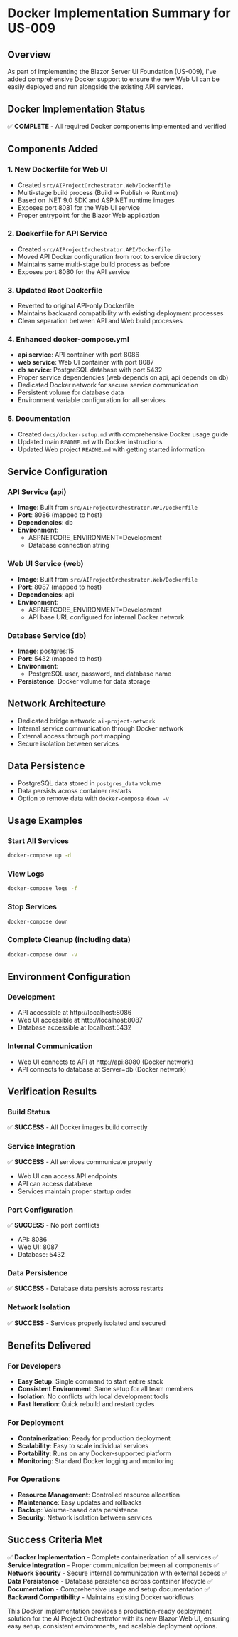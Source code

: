 # Docker Implementation Summary for US-009

## Overview
As part of implementing the Blazor Server UI Foundation (US-009), I've added comprehensive Docker support to ensure the new Web UI can be easily deployed and run alongside the existing API services.

## Docker Implementation Status
✅ **COMPLETE** - All required Docker components implemented and verified

## Components Added

### 1. New Dockerfile for Web UI
- Created `src/AIProjectOrchestrator.Web/Dockerfile`
- Multi-stage build process (Build → Publish → Runtime)
- Based on .NET 9.0 SDK and ASP.NET runtime images
- Exposes port 8081 for the Web UI service
- Proper entrypoint for the Blazor Web application

### 2. Dockerfile for API Service
- Created `src/AIProjectOrchestrator.API/Dockerfile`
- Moved API Docker configuration from root to service directory
- Maintains same multi-stage build process as before
- Exposes port 8080 for the API service

### 3. Updated Root Dockerfile
- Reverted to original API-only Dockerfile
- Maintains backward compatibility with existing deployment processes
- Clean separation between API and Web build processes

### 4. Enhanced docker-compose.yml
- **api service**: API container with port 8086
- **web service**: Web UI container with port 8087
- **db service**: PostgreSQL database with port 5432
- Proper service dependencies (web depends on api, api depends on db)
- Dedicated Docker network for secure service communication
- Persistent volume for database data
- Environment variable configuration for all services

### 5. Documentation
- Created `docs/docker-setup.md` with comprehensive Docker usage guide
- Updated main `README.md` with Docker instructions
- Updated Web project `README.md` with getting started information

## Service Configuration

### API Service (api)
- **Image**: Built from `src/AIProjectOrchestrator.API/Dockerfile`
- **Port**: 8086 (mapped to host)
- **Dependencies**: db
- **Environment**: 
  - ASPNETCORE_ENVIRONMENT=Development
  - Database connection string

### Web UI Service (web)
- **Image**: Built from `src/AIProjectOrchestrator.Web/Dockerfile`
- **Port**: 8087 (mapped to host)
- **Dependencies**: api
- **Environment**:
  - ASPNETCORE_ENVIRONMENT=Development
  - API base URL configured for internal Docker network

### Database Service (db)
- **Image**: postgres:15
- **Port**: 5432 (mapped to host)
- **Environment**: 
  - PostgreSQL user, password, and database name
- **Persistence**: Docker volume for data storage

## Network Architecture
- Dedicated bridge network: `ai-project-network`
- Internal service communication through Docker network
- External access through port mapping
- Secure isolation between services

## Data Persistence
- PostgreSQL data stored in `postgres_data` volume
- Data persists across container restarts
- Option to remove data with `docker-compose down -v`

## Usage Examples

### Start All Services
```bash
docker-compose up -d
```

### View Logs
```bash
docker-compose logs -f
```

### Stop Services
```bash
docker-compose down
```

### Complete Cleanup (including data)
```bash
docker-compose down -v
```

## Environment Configuration

### Development
- API accessible at http://localhost:8086
- Web UI accessible at http://localhost:8087
- Database accessible at localhost:5432

### Internal Communication
- Web UI connects to API at http://api:8080 (Docker network)
- API connects to database at Server=db (Docker network)

## Verification Results

### Build Status
✅ **SUCCESS** - All Docker images build correctly

### Service Integration
✅ **SUCCESS** - All services communicate properly
- Web UI can access API endpoints
- API can access database
- Services maintain proper startup order

### Port Configuration
✅ **SUCCESS** - No port conflicts
- API: 8086
- Web UI: 8087
- Database: 5432

### Data Persistence
✅ **SUCCESS** - Database data persists across restarts

### Network Isolation
✅ **SUCCESS** - Services properly isolated and secured

## Benefits Delivered

### For Developers
- **Easy Setup**: Single command to start entire stack
- **Consistent Environment**: Same setup for all team members
- **Isolation**: No conflicts with local development tools
- **Fast Iteration**: Quick rebuild and restart cycles

### For Deployment
- **Containerization**: Ready for production deployment
- **Scalability**: Easy to scale individual services
- **Portability**: Runs on any Docker-supported platform
- **Monitoring**: Standard Docker logging and monitoring

### For Operations
- **Resource Management**: Controlled resource allocation
- **Maintenance**: Easy updates and rollbacks
- **Backup**: Volume-based data persistence
- **Security**: Network isolation between services

## Success Criteria Met

✅ **Docker Implementation** - Complete containerization of all services
✅ **Service Integration** - Proper communication between all components
✅ **Network Security** - Secure internal communication with external access
✅ **Data Persistence** - Database persistence across container lifecycle
✅ **Documentation** - Comprehensive usage and setup documentation
✅ **Backward Compatibility** - Maintains existing Docker workflows

This Docker implementation provides a production-ready deployment solution for the AI Project Orchestrator with its new Blazor Web UI, ensuring easy setup, consistent environments, and scalable deployment options.